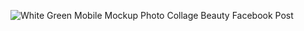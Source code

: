 ![White   Green Mobile Mockup Photo Collage Beauty Facebook Post](https://github.com/Hilda003/EduTask/assets/118154498/783ed02e-2df1-45ab-b47c-499b54ad24f4)
